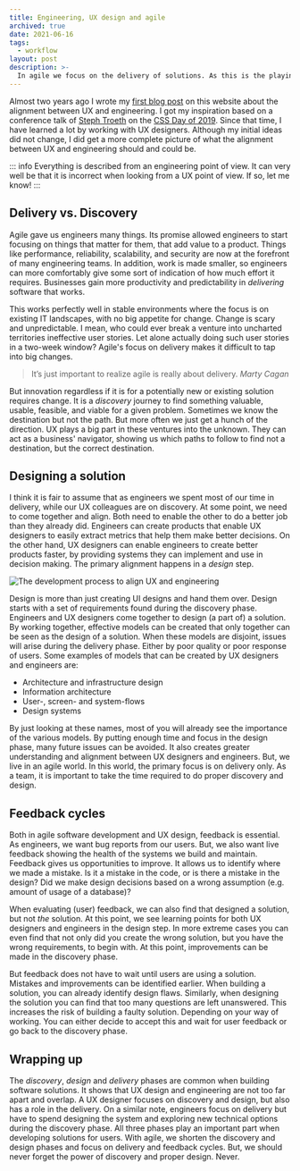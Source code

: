 ```yaml
---
title: Engineering, UX design and agile
archived: true
date: 2021-06-16
tags:
  - workflow
layout: post
description: >-
  In agile we focus on the delivery of solutions. As this is the playing field of engineers, UX designers get left behind. However, we should seek more alignment with them.
---
```


Almost two years ago I wrote my [first blog post](/writing/ux-design-process-for-engineers) on this website about the alignment between UX and engineering. I got my inspiration based on a conference talk of [Steph Troeth](https://twitter.com/sniffles) on the [CSS Day of 2019](https://cssday.nl/2019). Since that time, I have learned a lot by working with UX designers. Although my initial ideas did not change, I did get a more complete picture of what the alignment between UX and engineering should and could be.

::: info
Everything is described from an engineering point of view. It can very well be that it is incorrect when looking from a UX point of view. If so, let me know!
:::

## Delivery vs. Discovery

Agile gave us engineers many things. Its promise allowed engineers to start focusing on things that matter for them, that add value to a product. Things like performance, reliability, scalability, and security are now at the forefront of many engineering teams. In addition, work is made smaller, so engineers can more comfortably give some sort of indication of how much effort it requires. Businesses gain more productivity and predictability in _delivering_ software that works.

This works perfectly well in stable environments where the focus is on existing IT landscapes, with no big appetite for change. Change is scary and unpredictable. I mean, who could ever break a venture into uncharted territories ineffective user stories. Let alone actually doing such user stories in a two-week window? Agile's focus on delivery makes it difficult to tap into big changes.

> It’s just important to realize agile is really about delivery. <cite>Marty Cagan</cite>

But innovation regardless if it is for a potentially new or existing solution requires change. It is a _discovery_ journey to find something valuable, usable, feasible, and viable for a given problem. Sometimes we know the destination but not the path. But more often we just get a hunch of the direction. UX plays a big part in these ventures into the unknown. They can act as a business' navigator, showing us which paths to follow to find not a destination, but the correct destination.

## Designing a solution

I think it is fair to assume that as engineers we spent most of our time in delivery, while our UX colleagues are on discovery. At some point, we need to come together and align. Both need to enable the other to do a better job than they already did. Engineers can create products that enable UX designers to easily extract metrics that help them make better decisions. On the other hand, UX designers can enable engineers to create better products faster, by providing systems they can implement and use in decision making. The primary alignment happens in a _design_ step.

![The development process to align UX and engineering](/img/development-process.png)

Design is more than just creating UI designs and hand them over. Design starts with a set of requirements found during the discovery phase. Engineers and UX designers come together to design (a part of) a solution. By working together, effective models can be created that only together can be seen as the design of a solution. When these models are disjoint, issues will arise during the delivery phase. Either by poor quality or poor response of users. Some examples of models that can be created by UX designers and engineers are:

- Architecture and infrastructure design
- Information architecture
- User-, screen- and system-flows
- Design systems

By just looking at these names, most of you will already see the importance of the various models. By putting enough time and focus in the design phase, many future issues can be avoided. It also creates greater understanding and alignment between UX designers and engineers. But, we live in an agile world. In this world, the primary focus is on delivery only. As a team, it is important to take the time required to do proper discovery and design.

## Feedback cycles

Both in agile software development and UX design, feedback is essential. As engineers, we want bug reports from our users. But, we also want live feedback showing the health of the systems we build and maintain. Feedback gives us opportunities to improve. It allows us to identify where we made a mistake. Is it a mistake in the code, or is there a mistake in the design? Did we make design decisions based on a wrong assumption (e.g. amount of usage of a database)?

When evaluating (user) feedback, we can also find that designed a solution, but not _the_ solution. At this point, we see learning points for both UX designers and engineers in the design step. In more extreme cases you can even find that not only did you create the wrong solution, but you have the wrong requirements, to begin with. At this point, improvements can be made in the discovery phase.

But feedback does not have to wait until users are using a solution. Mistakes and improvements can be identified earlier. When building a solution, you can already identify design flaws. Similarly, when designing the solution you can find that too many questions are left unanswered. This increases the risk of building a faulty solution. Depending on your way of working. You can either decide to accept this and wait for user feedback or go back to the discovery phase.

## Wrapping up

The _discovery_, _design_ and _delivery_ phases are common when building software solutions. It shows that UX design and engineering are not too far apart and overlap. A UX designer focuses on discovery and design, but also has a role in the delivery. On a similar note, engineers focus on delivery but have to spend designing the system and exploring new technical options during the discovery phase. All three phases play an important part when developing solutions for users. With agile, we shorten the discovery and design phases and focus on delivery and feedback cycles. But, we should never forget the power of discovery and proper design. Never.
